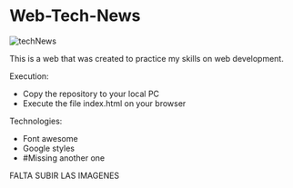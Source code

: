 # Web-Tech-News
![techNews](https://user-images.githubusercontent.com/90490804/159212757-d5d04dc6-576b-4c54-9b02-283b434dc118.PNG)

This is a web that was created to practice my skills on web development.

Execution:
- Copy the repository to your local PC
- Execute the file index.html on your browser


Technologies:
- Font awesome
- Google styles
- #Missing another one


FALTA SUBIR LAS IMAGENES
